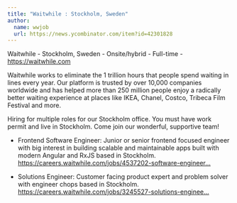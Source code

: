 ```yaml
---
title: "Waitwhile : Stockholm, Sweden"
author:
  name: wwjob
  url: https://news.ycombinator.com/item?id=42301828
---
```

Waitwhile - Stockholm, Sweden - Onsite&#x2F;hybrid - Full-time - <a href="https:&#x2F;&#x2F;waitwhile.com" rel="nofollow">https:&#x2F;&#x2F;waitwhile.com</a>

Waitwhile works to eliminate the 1 trillion hours that people spend waiting in lines every year. Our platform is trusted by over 10,000 companies worldwide and has helped more than 250 million people enjoy a radically better waiting experience at places like IKEA, Chanel, Costco, Tribeca Film Festival and more.

Hiring for multiple roles for our Stockholm office. You must have work permit and live in Stockholm. Come join our wonderful, supportive team!

- Frontend Software Engineer: Junior or senior frontend focused engineer with big interest in building scalable and maintainable apps built with modern Angular and RxJS based in Stockholm. <a href="https:&#x2F;&#x2F;careers.waitwhile.com&#x2F;jobs&#x2F;4537202-software-engineer-frontend" rel="nofollow">https:&#x2F;&#x2F;careers.waitwhile.com&#x2F;jobs&#x2F;4537202-software-engineer...</a>

- Solutions Engineer: Customer facing product expert and problem solver with engineer chops based in Stockholm. <a href="https:&#x2F;&#x2F;careers.waitwhile.com&#x2F;jobs&#x2F;3245527-solutions-engineer" rel="nofollow">https:&#x2F;&#x2F;careers.waitwhile.com&#x2F;jobs&#x2F;3245527-solutions-enginee...</a>
<JobApplication />
